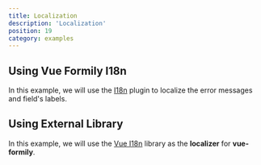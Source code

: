 ```yaml
---
title: Localization
description: 'Localization'
position: 19
category: examples
---
```


## Using Vue Formily I18n
In this example, we will use the [I18n](/plugins/i18n) plugin to localize the error messages and field's labels.

<sandbox id="vue-formily-basic-localization-0wke0"></sandbox>

## Using External Library
In this example, we will use the [Vue I18n](https://kazupon.github.io/vue-i18n/introduction.html) library as the **localizer** for **vue-formily**.

<sandbox id="vue-formily-3rd-localization-4ofg3"></sandbox>
